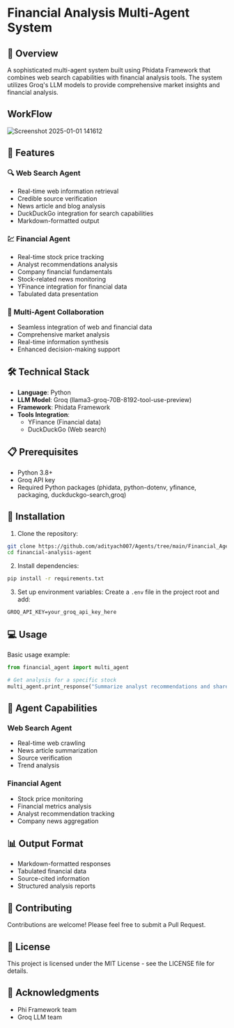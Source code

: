 # Financial Analysis Multi-Agent System

## 🚀 Overview
A sophisticated multi-agent system built using Phidata Framework that combines web search capabilities with financial analysis tools. The system utilizes Groq's LLM models to provide comprehensive market insights and financial analysis.

## WorkFlow

![Screenshot 2025-01-01 141612](https://github.com/user-attachments/assets/0af2a2c1-37d1-4f57-8755-58768c007e98)


## 🌟 Features

### 🔍 Web Search Agent
- Real-time web information retrieval
- Credible source verification
- News article and blog analysis
- DuckDuckGo integration for search capabilities
- Markdown-formatted output

### 💹 Financial Agent
- Real-time stock price tracking
- Analyst recommendations analysis
- Company financial fundamentals
- Stock-related news monitoring
- YFinance integration for financial data
- Tabulated data presentation

### 🤝 Multi-Agent Collaboration
- Seamless integration of web and financial data
- Comprehensive market analysis
- Real-time information synthesis
- Enhanced decision-making support

## 🛠️ Technical Stack
- **Language**: Python
- **LLM Model**: Groq (llama3-groq-70B-8192-tool-use-preview)
- **Framework**: Phidata Framework
- **Tools Integration**:
  - YFinance (Financial data)
  - DuckDuckGo (Web search)

## 📋 Prerequisites
- Python 3.8+
- Groq API key
- Required Python packages (phidata, python-dotenv, yfinance, packaging, duckduckgo-search,groq)

## 🔧 Installation

1. Clone the repository:
```bash
git clone https://github.com/adityach007/Agents/tree/main/Financial_Agent
cd financial-analysis-agent
```

2. Install dependencies:
```bash
pip install -r requirements.txt
```

3. Set up environment variables:
Create a `.env` file in the project root and add:
```
GROQ_API_KEY=your_groq_api_key_here
```

## 💻 Usage

Basic usage example:
```python
from financial_agent import multi_agent

# Get analysis for a specific stock
multi_agent.print_response("Summarize analyst recommendations and share the latest news for NVDA stock", stream=True)
```

## 🚦 Agent Capabilities

### Web Search Agent
- Real-time web crawling
- News article summarization
- Source verification
- Trend analysis

### Financial Agent
- Stock price monitoring
- Financial metrics analysis
- Analyst recommendation tracking
- Company news aggregation

## 📊 Output Format
- Markdown-formatted responses
- Tabulated financial data
- Source-cited information
- Structured analysis reports

## 🤝 Contributing
Contributions are welcome! Please feel free to submit a Pull Request.

## 📝 License
This project is licensed under the MIT License - see the LICENSE file for details.


## 🙏 Acknowledgments
- Phi Framework team
- Groq LLM team
